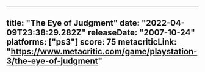 
---
title: "The Eye of Judgment"
date: "2022-04-09T23:38:29.282Z"
releaseDate: "2007-10-24"
platforms: ["ps3"]
score: 75
metacriticLink: "https://www.metacritic.com/game/playstation-3/the-eye-of-judgment"
---
